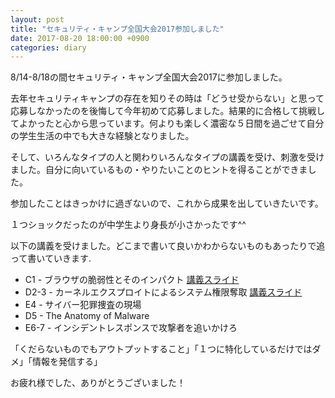```yaml
---
layout: post
title: "セキュリティ・キャンプ全国大会2017参加しました"
date: 2017-08-20 18:00:00 +0900
categories: diary
---
```


8/14-8/18の間セキュリティ・キャンプ全国大会2017に参加しました。

去年セキュリティキャンプの存在を知りその時は「どうせ受からない」と思って応募しなかったのを後悔して今年初めて応募しました。結果的に合格して挑戦してよかったと心から思っています。何よりも楽しく濃密な５日間を過ごせて自分の学生生活の中でも大きな経験となりました。

そして、いろんなタイプの人と関わりいろんなタイプの講義を受け、刺激を受けました。自分に向いているもの・やりたいことのヒントを得ることができました。

参加したことはきっかけに過ぎないので、これから成果を出していきたいです。

１つショックだったのが中学生より身長が小さかったです^^

以下の講義を受けました。どこまで書いて良いかわからないものもあったりで追って書いていきます.

* C1 - ブラウザの脆弱性とそのインパクト [講義スライド](https://speakerdeck.com/nishimunea/burauzafalsecui-ruo-xing-tosofalseinpakuto)
* D2-3 - カーネルエクスプロイトによるシステム権限奪取 [講義スライド](https://speakerdeck.com/rkx1209/kaneruekusupuroitoniyorusisutemuquan-xian-duo-qu)
* E4 - サイバー犯罪捜査の現場
* D5 - The Anatomy of Malware
* E6-7 - インシデントレスポンスで攻撃者を追いかけろ


「くだらないものでもアウトプットすること」「１つに特化しているだけではダメ」「情報を発信する」

お疲れ様でした、ありがとうございました！